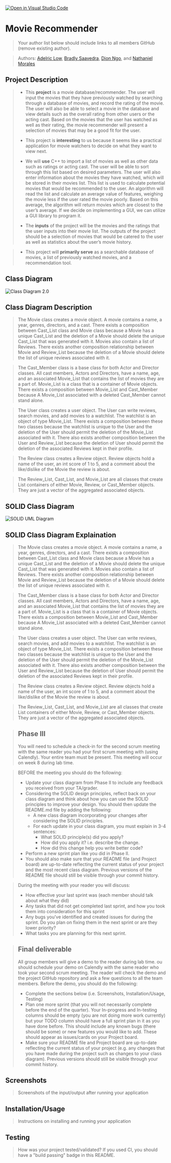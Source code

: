 [![Open in Visual Studio Code](https://classroom.github.com/assets/open-in-vscode-c66648af7eb3fe8bc4f294546bfd86ef473780cde1dea487d3c4ff354943c9ae.svg)](https://classroom.github.com/online_ide?assignment_repo_id=9904252&assignment_repo_type=AssignmentRepo)

# Movie Recommender
 > Your author list below should include links to all members GitHub (remove existing author).
 
 > Authors: [Adelric Low](https://github.com/AMinus24), [Bradly Saavedra](https://github.com/bradsaav), [Dion Ngo](https://github.com/dngo2401), and [Nathaniel Morales](https://github.com/nathanielmor)

## Project Description
> * This **project** is a movie database/recommender. The user will input the movies that they have previously watched by searching through a database of movies, and record the rating of the movie. The user will also be able to select a movie in the database and view details such as the overall rating from other users or the acting cast. Based on the movies that the user has watched as well as their rating, the movie recommender will present a selection of movies that may be a good fit for the user.
>
> * This project is **interesting** to us because it seems like a practical application for movie watchers to decide on what they want to view next. 
>
> * We will **use** C++ to import a list of movies as well as other data such as ratings or acting cast. The user will be able to sort through this list based on desired parameters. The user will also enter information about the movies they have watched, which will be stored in their movies list. This list is used to calculate potential movies that would be recommended to the user. An algorithm will read the list and calculate an average value of features, weighing the movie less if the user rated the movie poorly. Based on this average, the algorithm will return movies which are closest to the user’s average.  If we decide on implementing a GUI, we can utilize a GUI library to program it.
>
> * The **inputs** of the project will be the movies and the ratings that the user inputs into their movie list. The outputs of the project should be a selection of movies that would be catered to the user as well as statistics about the user’s movie history.

> * This project will **primarily serve** as a searchable database of movies, a list of previously watched movies, and a recommendation tool.
 
## Class Diagram

![Class Diagram 2.0](https://github.com/cs100/final-project-team-of-people/blob/master/UML%20Diagram%202.0.png)

## Class Diagram Description
> The Movie class creates a movie object. A movie contains a name, a year, genres, directors, and a cast. There exists a composition between Cast_List class and Movie class because a Movie has a unique Cast_List and the deletion of a Movie should delete the unique Cast_List that was generated with it. Movies also contain a list of Reviews. There exists another composition relationship between Movie and Review_List because the deletion of a Movie should delete the list of unique reviews associated with it.

 > The Cast_Member class is a base class for both Actor and Director classes. All cast members, Actors and Directors, have a name, age, and an associated Movie_List that contains the list of movies they are a part of. Movie_List is a class that is a container of Movie objects. There exists a composition between Movie_List and Cast_Member because A Movie_List associated with a deleted Cast_Member cannot stand alone.

> The User class creates a user object. The User can write reviews, search movies, and add movies to a watchlist. The watchlist is an object of type Movie_List. There exists a composition between these two classes because the watchlist is unique to the User and the deletion of the User should permit the deletion of the Movie_List associated with it. There also exists another composition between the User and Review_List because the deletion of User should permit the deletion of the associated Reviews kept in their profile.

> The Review class creates a Review object. Review objects hold a name of the user, an int score of 1 to 5, and a comment about the like/dislike of the Movie the review is about.

> The Review_List, Cast_List, and Movie_List are all classes that create List containers of either Movie, Review, or Cast_Member objects. They are just a vector of the aggregated associated objects.

## SOLID Class Diagram

![SOLID UML Diagram](https://github.com/cs100/final-project-team-of-people/blob/master/SOLID%20UML%20Diagram.png)

## SOLID Class Diagram Explaination
> The Movie class creates a movie object. A movie contains a name, a year, genres, directors, and a cast. There exists a composition between Cast_List class and Movie class because a Movie has a unique Cast_List and the deletion of a Movie should delete the unique Cast_List that was generated with it. Movies also contain a list of Reviews. There exists another composition relationship between Movie and Review_List because the deletion of a Movie should delete the list of unique reviews associated with it.

 > The Cast_Member class is a base class for both Actor and Director classes. All cast members, Actors and Directors, have a name, age, and an associated Movie_List that contains the list of movies they are a part of. Movie_List is a class that is a container of Movie objects. There exists a composition between Movie_List and Cast_Member because A Movie_List associated with a deleted Cast_Member cannot stand alone.

> The User class creates a user object. The User can write reviews, search movies, and add movies to a watchlist. The watchlist is an object of type Movie_List. There exists a composition between these two classes because the watchlist is unique to the User and the deletion of the User should permit the deletion of the Movie_List associated with it. There also exists another composition between the User and Review_List because the deletion of User should permit the deletion of the associated Reviews kept in their profile.

> The Review class creates a Review object. Review objects hold a name of the user, an int score of 1 to 5, and a comment about the like/dislike of the Movie the review is about.

> The Review_List, Cast_List, and Movie_List are all classes that create List containers of either Movie, Review, or Cast_Member objects. They are just a vector of the aggregated associated objects.
 
 > ## Phase III
 > You will need to schedule a check-in for the second scrum meeting with the same reader you had your first scrum meeting with (using Calendly). Your entire team must be present. This meeting will occur on week 8 during lab time.
 
 > BEFORE the meeting you should do the following:
 > * Update your class diagram from Phase II to include any feedback you received from your TA/grader.
 > * Considering the SOLID design principles, reflect back on your class diagram and think about how you can use the SOLID principles to improve your design. You should then update the README.md file by adding the following:
 >   * A new class diagram incorporating your changes after considering the SOLID principles.
 >   * For each update in your class diagram, you must explain in 3-4 sentences:
 >     * What SOLID principle(s) did you apply?
 >     * How did you apply it? i.e. describe the change.
 >     * How did this change help you write better code?
 > * Perform a new sprint plan like you did in Phase II.
 > * You should also make sure that your README file (and Project board) are up-to-date reflecting the current status of your project and the most recent class diagram. Previous versions of the README file should still be visible through your commit history.
 
> During the meeting with your reader you will discuss: 
 > * How effective your last sprint was (each member should talk about what they did)
 > * Any tasks that did not get completed last sprint, and how you took them into consideration for this sprint
 > * Any bugs you've identified and created issues for during the sprint. Do you plan on fixing them in the next sprint or are they lower priority?
 > * What tasks you are planning for this next sprint.

 
 > ## Final deliverable
 > All group members will give a demo to the reader during lab time. ou should schedule your demo on Calendly with the same reader who took your second scrum meeting. The reader will check the demo and the project GitHub repository and ask a few questions to all the team members. 
 > Before the demo, you should do the following:
 > * Complete the sections below (i.e. Screenshots, Installation/Usage, Testing)
 > * Plan one more sprint (that you will not necessarily complete before the end of the quarter). Your In-progress and In-testing columns should be empty (you are not doing more work currently) but your TODO column should have a full sprint plan in it as you have done before. This should include any known bugs (there should be some) or new features you would like to add. These should appear as issues/cards on your Project board.
 > * Make sure your README file and Project board are up-to-date reflecting the current status of your project (e.g. any changes that you have made during the project such as changes to your class diagram). Previous versions should still be visible through your commit history. 
 
 ## Screenshots
 > Screenshots of the input/output after running your application
 ## Installation/Usage
 > Instructions on installing and running your application
 ## Testing
 > How was your project tested/validated? If you used CI, you should have a "build passing" badge in this README.
 
